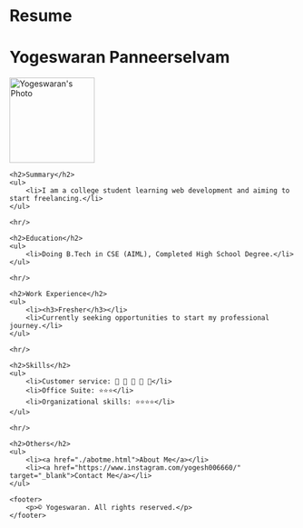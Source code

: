 # Resume

<!DOCTYPE html>
<html lang="en">
<head>
    <meta charset="UTF-8">
    <title>🎯 Yogeswaran's Resume</title>
</head>
<body>
    <h1>Yogeswaran Panneerselvam</h1>
    <img src="your-photo.jpg" alt="Yogeswaran's Photo" width="150">
    
    <h2>Summary</h2>
    <ul>
        <li>I am a college student learning web development and aiming to start freelancing.</li>
    </ul>
    
    <hr/>
    
    <h2>Education</h2>
    <ul>
        <li>Doing B.Tech in CSE (AIML), Completed High School Degree.</li>
    </ul>
    
    <hr/>
    
    <h2>Work Experience</h2>
    <ul>
        <li><h3>Fresher</h3></li>
        <li>Currently seeking opportunities to start my professional journey.</li>
    </ul>
    
    <hr/>
    
    <h2>Skills</h2>
    <ul>
        <li>Customer service: 🚀 🚀 🚀 🚀 🚀</li>
        <li>Office Suite: ⭐️⭐️⭐️</li>
        <li>Organizational skills: ⭐️⭐️⭐️⭐️</li>
    </ul>
    
    <hr/>
    
    <h2>Others</h2>
    <ul>
        <li><a href="./abotme.html">About Me</a></li>
        <li><a href="https://www.instagram.com/yogesh006660/" target="_blank">Contact Me</a></li>
    </ul>
    
    <footer>
        <p>© Yogeswaran. All rights reserved.</p>
    </footer>
</body>
</html>

